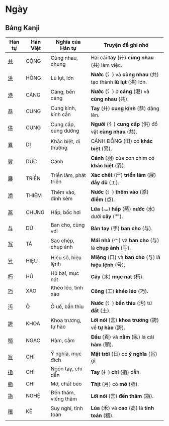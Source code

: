 # Ngày

## Bảng Kanji

| Hán tự | Hán Việt | Nghĩa của Hán tự | Truyện để ghi nhớ |
|---|---|---|---|
| [共](https://www.google.com/search?q=https://mazii.net/vi-VN/search/kanji/javi/%E5%85%B1) | CỘNG | Cùng nhau, chung | Hai cái **tay** (廾) **cùng nhau** (共) làm việc. |
| [洪](https://www.google.com/search?q=https://mazii.net/vi-VN/search/kanji/javi/%E6%B4%AA) | HỒNG | Lũ lụt, lớn | **Nước** (氵) và **cùng nhau** (共) tạo thành **lũ lụt** (洪) lớn. |
| [港](https://www.google.com/search?q=https://mazii.net/vi-VN/search/kanji/javi/%E6%B8%AF) | CẢNG | Cảng, bến cảng | **Nước** (氵) ở **cảng** (港) và **cùng nhau** (共). |
| [恭](https://www.google.com/search?q=https://mazii.net/vi-VN/search/kanji/javi/%E6%81%AD) | CUNG | Cung kính, kính cẩn | **Tay** (廾) **cung kính** (恭) dâng lên. |
| [供](https://www.google.com/search?q=https://mazii.net/vi-VN/search/kanji/javi/%E4%BE%9B) | CUNG | Cung cấp, cúng dường | **Người** (亻) **cung cấp** (供) đồ vật **cùng nhau** (共). |
| [異](https://www.google.com/search?q=https://mazii.net/vi-VN/search/kanji/javi/%E7%95%B0) | DỊ | Khác biệt, dị thường | CÁNH ĐỒNG (田) có **khác biệt** (異). |
| [翼](https://www.google.com/search?q=https://mazii.net/vi-VN/search/kanji/javi/%E7%BF%BC) | DỰC | Cánh | **Cánh** (羽) của con chim có **khác biệt** (異). |
| [展](https://www.google.com/search?q=https://mazii.net/vi-VN/search/kanji/javi/%E5%B1%95) | TRIỂN | Triển lãm, phát triển | **Xác chết** (尸) **triển lãm** (展) **đầy đủ** (エ). |
| [添](https://www.google.com/search?q=https://mazii.net/vi-VN/search/kanji/javi/%E6%B7%BB) | THIÊM | Thêm vào, đính kèm | **Nước** (氵) **thêm vào** (添) **điểm** (点). |
| [蒸](https://www.google.com/search?q=https://mazii.net/vi-VN/search/kanji/javi/%E8%92%B8) | CHƯNG | Hấp, bốc hơi | **Lửa** (灬) **hấp** (蒸) **nước** (水) dưới **cây** (艹). |
| [与](https://www.google.com/search?q=https://mazii.net/vi-VN/search/kanji/javi/%E4%B8%8E) | DỮ | Ban cho, cùng với | **Bàn tay** (手) **ban cho** (与). |
| [写](https://www.google.com/search?q=https://mazii.net/vi-VN/search/kanji/javi/%E5%86%99) | TẢ | Sao chép, chụp ảnh | **Mái nhà** (宀) và **ban cho** (与) là **chụp ảnh** (写). |
| [号](https://www.google.com/search?q=https://mazii.net/vi-VN/search/kanji/javi/%E5%8F%B7) | HIỆU | Hiệu số, hiệu lệnh | **Miệng** (口) và **ban cho** (与) là **hiệu lệnh** (号). |
| [朽](https://www.google.com/search?q=https://mazii.net/vi-VN/search/kanji/javi/%E6%9C%BD) | HỦ | Hủ bại, mục nát | **Cây** (木) **mục nát** (朽). |
| [巧](https://www.google.com/search?q=https://mazii.net/vi-VN/search/kanji/javi/%E5%B7%A7) | XẢO | Khéo léo, tinh xảo | **Công** (工) **khéo léo** (巧). |
| [汚](https://www.google.com/search?q=https://mazii.net/vi-VN/search/kanji/javi/%E6%B1%9A) | Ô | Ô uế, bẩn thỉu | **Nước** (氵) **bẩn thỉu** (汚) từ **đất** (土). |
| [誇](https://www.google.com/search?q=https://mazii.net/vi-VN/search/kanji/javi/%E8%AA%87) | KHOA | Khoa trương, tự hào | **Lời nói** (言) **khoa trương** (誇) về **tự hào** (誇). |
| [顎](https://www.google.com/search?q=https://mazii.net/vi-VN/search/kanji/javi/%E9%A1%8E) | NGẠC | Hàm, cằm | **Đầu** (頁) và **nằm** (臥) là cái **hàm** (顎). |
| [旨](https://www.google.com/search?q=https://mazii.net/vi-VN/search/kanji/javi/%E6%97%A8) | CHỈ | Ý nghĩa, mục đích | **Mặt trời** (日) có **ý nghĩa** (旨) gì. |
| [指](https://www.google.com/search?q=https://mazii.net/vi-VN/search/kanji/javi/%E6%8C%87) | CHỈ | Ngón tay, chỉ dẫn | **Tay** (扌) **chỉ** (指) dẫn. |
| [脂](https://www.google.com/search?q=https://mazii.net/vi-VN/search/kanji/javi/%E8%84%82) | CHI | Mỡ, chất béo | **Thịt** (月) có **mỡ** (脂). |
| [詣](https://www.google.com/search?q=https://mazii.net/vi-VN/search/kanji/javi/%E8%A9%A3) | NGHỆ | Đến thăm, viếng thăm | **Lời nói** (言) **đến thăm** (詣). |
| [稽](https://www.google.com/search?q=https://mazii.net/vi-VN/search/kanji/javi/%E7%A8%BD) | KÊ | Suy nghĩ, tính toán | **Lúa** (禾) và **cao** (高) là **tính toán** (稽). |

